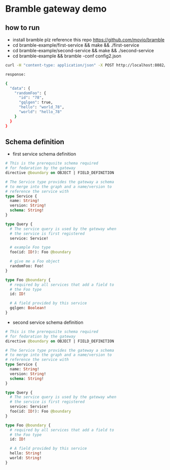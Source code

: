 # Bramble gateway demo

## how to run 

- install bramble plz reference this repo https://github.com/movio/bramble
- cd bramble-example/first-service && make && ./first-service
- cd bramble-example/second-service && make && ./second-service
- cd bramble-example && bramble -conf config2.json


```sh
curl -H "content-type: application/json" -X POST http://localhost:8082/query -d '{"query":"{randomFoo{id gqlgen hello world}}"}' |jq

response:

{
  "data": {
    "randomFoo": {
      "id": "78",
      "gqlgen": true,
      "hello": "world_78",
      "world": "hello_78"
    }
  }
}

```

## Schema definition

- first service schema definition

```graphql
# This is the prerequsite schema required
# for fedaration by the gateway
directive @boundary on OBJECT | FIELD_DEFINITION

# The Service type provides the gateway a schema
# to merge into the graph and a name/version to
# reference the service with
type Service {
  name: String!
  version: String!
  schema: String!
}

type Query {
  # The service query is used by the gateway when
  # the service is first registered
  service: Service!

  # example Foo type
  foo(id: ID!): Foo @boundary

  # give me a Foo object
  randomFoo: Foo!
}

type Foo @boundary {
  # required by all services that add a field to
  # the Foo type
  id: ID!

  # A field provided by this service
  gqlgen: Boolean!
}

```

- second service schema definition

```graphql
# This is the prerequsite schema required
# for fedaration by the gateway
directive @boundary on OBJECT | FIELD_DEFINITION

# The Service type provides the gateway a schema
# to merge into the graph and a name/version to
# reference the service with
type Service {
  name: String!
  version: String!
  schema: String!
}

type Query {
  # The service query is used by the gateway when
  # the service is first registered
  service: Service!
  foo(id: ID!): Foo @boundary
}

type Foo @boundary {
  # required by all services that add a field to
  # the Foo type
  id: ID!

  # A field provided by this service
  hello: String!
  world: String!
}

```
